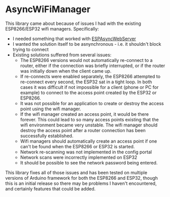 # AsyncWiFiManager
This library came about because of issues I had with the existing ESP8266/ESP32 wifi managers. Specifically:
- I needed something that worked with [ESPAsyncWebServer](https://github.com/me-no-dev/ESPAsyncWebServer)
- I wanted the solution itself to be asnynchronous - i.e. it shouldn't block trying to connect
- Existing solutions suffered from several issues:
  - The ESP8266 versions would not automatically re-connect to a router, either if the connection was briefly interrupted, or if the router was initially down when the client came up.
  - If re-connects were enabled separately, the ESP8266 attempted to re-connect every second, the ESP32 sat in a tight loop. In both cases it was difficult if not impossible for a client (phone or PC for example) to connect to the access point created by the ESP32 or ESP8266.
  - It was not possible for an application to create or destroy the access point using the wifi manager.
  - If the wifi manager created an access point, it would be there forever. This could lead to so many access points existing that the wifi environment became very unstable. The wifi manager should destroy the access point after a router connection has been successfully established.
  - Wifi managers should automatically create an access point if one can't be found when the ESP8266 or ESP32 is started.
  - Network re-scanning was not implemented in the config portal
  - Network scans were incorrectly implemented on ESP32
  - It should be possible to see the network password being entered.

This library fixes all of those issues and has been tested on multiple versions of Arduino framework for both the ESP8266 and ESP32, though this is an initial release so there may be problems I haven't encountered, and certainly features that could be added.

